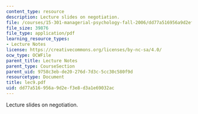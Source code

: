 ```yaml
---
content_type: resource
description: Lecture slides on negotiation.
file: /courses/15-301-managerial-psychology-fall-2006/dd77a516956a9d2ef3e8d3a1e69032ac_lec9.pdf
file_size: 39876
file_type: application/pdf
learning_resource_types:
- Lecture Notes
license: https://creativecommons.org/licenses/by-nc-sa/4.0/
ocw_type: OCWFile
parent_title: Lecture Notes
parent_type: CourseSection
parent_uid: 9758c3eb-de20-276d-7d3c-5cc30c580f9d
resourcetype: Document
title: lec9.pdf
uid: dd77a516-956a-9d2e-f3e8-d3a1e69032ac
---
```

Lecture slides on negotiation.